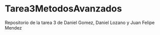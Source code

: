 # Tarea3MetodosAvanzados
Repositorio de la tarea 3 de Daniel Gomez, Daniel Lozano y Juan Felipe Mendez
